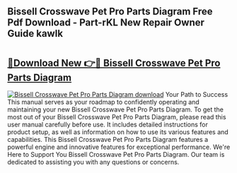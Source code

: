 ## Bissell Crosswave Pet Pro Parts Diagram Free Pdf Download - Part-rKL New Repair Owner Guide kawlk

# <h2><a href="http://dfr8dli.blite.top/?on=Bissell+Crosswave+Pet+Pro+Parts+Diagram">🔗Download New 👉🔴 Bissell Crosswave Pet Pro Parts Diagram</a></h2>

[![Bissell Crosswave Pet Pro Parts Diagram download](https://i.imgur.com/lujVjoI.png)](http://dfr8dli.blite.top/?on=Bissell+Crosswave+Pet+Pro+Parts+Diagram)
Your Path to Success This manual serves as your roadmap to confidently operating and maintaining your new Bissell Crosswave Pet Pro Parts Diagram. To get the most out of your Bissell Crosswave Pet Pro Parts Diagram, please read this user manual carefully before use. It includes detailed instructions for product setup, as well as information on how to use its various features and capabilities. This Bissell Crosswave Pet Pro Parts Diagram features a powerful engine and innovative features for exceptional performance. We're Here to Support You Bissell Crosswave Pet Pro Parts Diagram. Our team is dedicated to assisting you with any questions or concerns.
